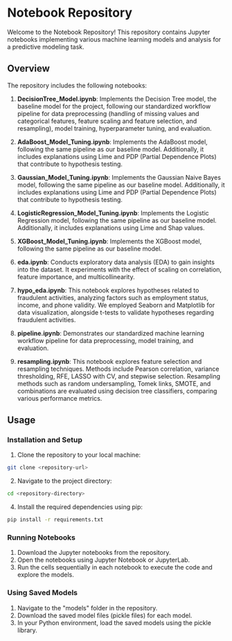 # Notebook Repository

Welcome to the Notebook Repository! This repository contains Jupyter notebooks implementing various machine learning models and analysis for a predictive modeling task.

## Overview

The repository includes the following notebooks:

1. **DecisionTree_Model.ipynb**: Implements the Decision Tree model, the baseline model for the project, following our standardized workflow pipeline for data preprocessing (handling of missing values and categorical features, feature scaling and feature selection, and resampling), model training, hyperparameter tuning, and evaluation.

2. **AdaBoost_Model_Tuning.ipynb**: Implements the AdaBoost model, following the same pipeline as our baseline model. Additionally, it includes explanations using Lime and PDP (Partial Dependence Plots) that contribute to hypothesis testing.

3. **Gaussian_Model_Tuning.ipynb**: Implements the Gaussian Naive Bayes model, following the same pipeline as our baseline model. Additionally, it includes explanations using Lime and PDP (Partial Dependence Plots) that contribute to hypothesis testing.

4. **LogisticRegression_Model_Tuning.ipynb**: Implements the Logistic Regression model, following the same pipeline as our baseline model. Additionally, it includes explanations using Lime and Shap values.

5. **XGBoost_Model_Tuning.ipynb**: Implements the XGBoost model, following the same pipeline as our baseline model.

6. **eda.ipynb**: Conducts exploratory data analysis (EDA) to gain insights into the dataset. It experiments with the effect of scaling on correlation, feature importance, and multicollinearity. 

7. **hypo_eda.ipynb**: This notebook explores hypotheses related to fraudulent activities, analyzing factors such as employment status, income, and phone validity. We employed Seaborn and Matplotlib for data visualization, alongside t-tests to validate hypotheses regarding fraudulent activities.

8. **pipeline.ipynb**: Demonstrates our standardized machine learning workflow pipeline for data preprocessing, model training, and evaluation. 

9. **resampling.ipynb**: This notebook explores feature selection and resampling techniques. Methods include Pearson correlation, variance thresholding, RFE, LASSO with CV, and stepwise selection. Resampling methods such as random undersampling, Tomek links, SMOTE, and combinations are evaluated using decision tree classifiers, comparing various performance metrics.

## Usage
  
### Installation and Setup
1. Clone the repository to your local machine:
```bash
git clone <repository-url>
```
2. Navigate to the project directory:
```bash
cd <repository-directory>
```
4. Install the required dependencies using pip:
```bash
pip install -r requirements.txt
```
### Running Notebooks
1. Download the Jupyter notebooks from the repository.
2. Open the notebooks using Jupyter Notebook or JupyterLab.
3. Run the cells sequentially in each notebook to execute the code and explore the models.

### Using Saved Models
1. Navigate to the "models" folder in the repository.
2. Download the saved model files (pickle files) for each model.
3. In your Python environment, load the saved models using the pickle library.
